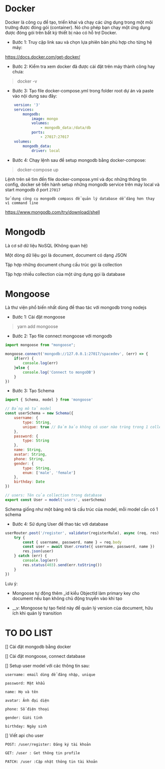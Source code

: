 # Docker

Docker là công cụ để tạo, triển khai và chạy các ứng dụng trong một môi trường được đóng gói (container). Nó cho phép bạn chạy một ứng dụng được đóng gói trên bất kỳ thiết bị nào có hỗ trợ Docker.

- Bước 1: Truy cập link sau và chọn lựa phiên bản phù hợp cho từng hệ máy:

https://docs.docker.com/get-docker/

- Bước 2: Kiểm tra xem docker đã được cài đặt trên máy thành công hay chưa:

> docker -v

- Bước 3: Tạo file docker-compose.yml trong folder root dự án và paste vào nội dung sau đây:

```yml
    version: '3'
    services:
        mongodb:
            image: mongo
            volumes:
                - mongodb_data:/data/db
            ports:
                - 27017:27017
    volumes:
        mongodb_data:
            driver: local
```


- Bước 4: Chạy lệnh sau để setup mongodb bằng docker-compose:

> docker-compose up

Lệnh trên sẽ tìm đến file docker-compose.yml và đọc những thông tin config, docker sẽ tiến hành setup những mongodb service trên máy local và start mongodb ở port `27017`


`Sử dụng công cụ mongodb compass để quản lý database dễ dàng hơn thay vì command line`

https://www.mongodb.com/try/download/shell

# Mongodb

Là cơ sở dữ liệu NoSQL (Không quan hệ)

Một dòng dữ liệu gọi là document, document có dạng JSON

Tập hợp những document chung cấu trúc gọi là collection

Tập hợp nhiều collection của một ứng dụng gọi là database


# Mongoose

Là thư viện phổ biến nhất dùng để thao tác với mongodb trong nodejs

- Bước 1: Cài đặt mongoose

> yarn add mongoose

- Bước 2: Tạo file connect mongoose với mongodb

```js
import mongoose from "mongoose";

mongoose.connect('mongodb://127.0.0.1:27017/spacedev', (err) => {
    if(err) {
        console.log(err)
    }else {
        console.log('Connect to mongoDB')
    }
})
```

- Bước 3: Tạo Schema

```js
import { Schema, model } from 'mongoose'

// Bảng mô tả model
const userSchema = new Schema({
    username: {
        type: String,
        unique: true // Đảm bảo không có user nào trùng trong 1 collection
    },
    password: {
        type: String
    },
    name: String,
    avatar: String,
    phone: String,
    gender: {
        type: String,
        enum: ['male', 'female']
    },
    birthday: Date
})

// users: Tên của collection trong database
export const User = model('users', userSchema)
```

Schema giống như một bảng mô tả cấu trúc của model, mỗi model cần có 1 schema

- Bước 4: Sử dụng User để thao tác với database

```js
userRouter.post('/register', validator(registerRule), async (req, res) => {
    try {
        const { username, password, name } = req.body
        const user = await User.create({ username, password, name })
        res.json(user)
    } catch (err) {
        console.log(err)
        res.status(403).send(err.toString())
    }
})
```

Lưu ý:

- Mongoose tự động thêm _id kiểu ObjectId làm primary key cho document nếu bạn không chủ động truyền vào khi tạo

- __v: Mongoose tự tạo field này để quản lý version của document, hữu ích khi quản lý transition


# TO DO LIST

[] Cài đặt mongodb bằng docker

[] Cài đặt mongoose, connect database

[] Setup user model với các thông tin sau:

    username: email dùng để đăng nhập, unique

    password: Mật khẩu

    name: Họ và tên

    avatar: Ảnh đại diện

    phone: Số điện thoại

    gender: Giới tính

    birthday: Ngày sinh

[] Viết api cho user

    POST: /user/register: Đăng ký tài khoản

    GET: /user : Get thông tin profile

    PATCH: /user :Cập nhật thông tin tài khoản

